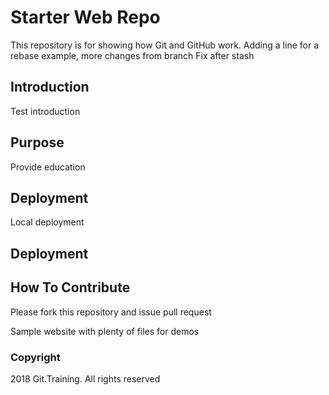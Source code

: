 # Starter Web Repo

This repository is for showing how Git and GitHub work. Adding a line for a rebase example, more changes from branch
Fix after stash

## Introduction

Test introduction

## Purpose

Provide education

## Deployment

Local deployment

## Deployment

## How To Contribute

Please fork this repository and issue pull request

Sample website with plenty of files for demos

### Copyright
2018 Git.Training. All rights reserved
